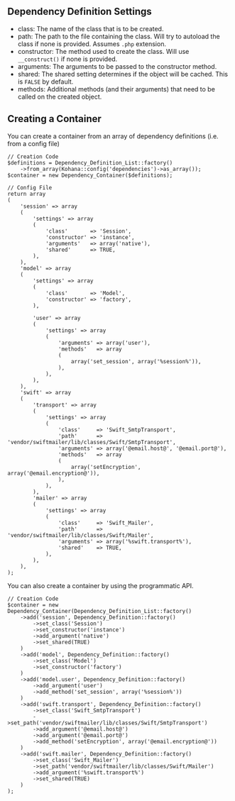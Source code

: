 ## Dependency Definition Settings

- class:        The name of the class that is to be created.
- path:         The path to the file containing the class. Will try to autoload the class if none is provided. Assumes `.php` extension.
- constructor:  The method used to create the class. Will use `__construct()` if none is provided.
- arguments:    The arguments to be passed to the constructor method.
- shared:       The shared setting determines if the object will be cached. This is `FALSE` by default.
- methods:      Additional methods (and their arguments) that need to be called on the created object.

## Creating a Container

You can create a container from an array of dependency definitions (i.e. from a config file)

	// Creation Code
	$definitions = Dependency_Definition_List::factory()
		->from_array(Kohana::config('dependencies')->as_array());
	$container = new Dependency_Container($definitions);

	// Config File
	return array
	(
		'session' => array
		(
			'settings' => array
			(
				'class'       => 'Session',
				'constructor' => 'instance',
				'arguments'   => array('native'),
				'shared'      => TRUE,
			),
		),
		'model' => array
		(
			'settings' => array
			(
				'class'       => 'Model',
				'constructor' => 'factory',
			),

			'user' => array
			(
				'settings' => array
				(
					'arguments' => array('user'),
					'methods'   => array
					(
						array('set_session', array('%session%')),
					),
				),
			),
		),
		'swift' => array
		(
			'transport' => array
			(
				'settings' => array
				(
					'class'     => 'Swift_SmtpTransport',
					'path'      => 'vendor/swiftmailer/lib/classes/Swift/SmtpTransport',
					'arguments' => array('@email.host@', '@email.port@'),
					'methods'   => array
					(
						array('setEncryption', array('@email.encryption@')),
					),
				),
			),
			'mailer' => array
			(
				'settings' => array
				(
					'class'     => 'Swift_Mailer',
					'path'      => 'vendor/swiftmailer/lib/classes/Swift/Mailer',
					'arguments' => array('%swift.transport%'),
					'shared'    => TRUE,
				),
			),
		),
	);

You can also create a container by using the programmatic API.

	// Creation Code
	$container = new Dependency_Container(Dependency_Definition_List::factory()
		->add('session', Dependency_Definition::factory()
			->set_class('Session')
			->set_constructor('instance')
			->add_argument('native')
			->set_shared(TRUE)
		)
		->add('model', Dependency_Definition::factory()
			->set_class('Model')
			->set_constructor('factory')
		)
		->add('model.user', Dependency_Definition::factory()
			->add_argument('user')
			->add_method('set_session', array('%session%'))
		)
		->add('swift.transport', Dependency_Definition::factory()
			->set_class('Swift_SmtpTransport')
			->set_path('vendor/swiftmailer/lib/classes/Swift/SmtpTransport')
			->add_argument('@email.host@')
			->add_argument('@email.port@')
			->add_method('setEncryption', array('@email.encryption@'))
		)
		->add('swift.mailer', Dependency_Definition::factory()
			->set_class('Swift_Mailer')
			->set_path('vendor/swiftmailer/lib/classes/Swift/Mailer')
			->add_argument('%swift.transport%')
			->set_shared(TRUE)
		)
	);
